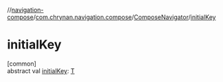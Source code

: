 //[navigation-compose](../../../index.md)/[com.chrynan.navigation.compose](../index.md)/[ComposeNavigator](index.md)/[initialKey](initial-key.md)

# initialKey

[common]\
abstract val [initialKey](initial-key.md): [T](index.md)
